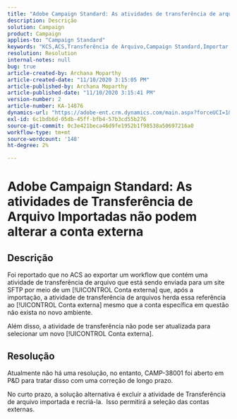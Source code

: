 ```yaml
---
title: "Adobe Campaign Standard: As atividades de transferência de arquivos importadas não podem alterar a conta externa"
description: Descrição
solution: Campaign
product: Campaign
applies-to: "Campaign Standard"
keywords: "KCS,ACS,Transferência de Arquivo,Campaign Standard,Importar,Exportar,Fluxo de Trabalho"
resolution: Resolution
internal-notes: null
bug: true
article-created-by: Archana Moparthy
article-created-date: "11/10/2020 3:15:05 PM"
article-published-by: Archana Moparthy
article-published-date: "11/10/2020 3:15:41 PM"
version-number: 2
article-number: KA-14876
dynamics-url: "https://adobe-ent.crm.dynamics.com/main.aspx?forceUCI=1&pagetype=entityrecord&etn=knowledgearticle&id=08eeef7c-6723-eb11-a813-00224809820c"
exl-id: 6c1bdb6d-05db-45ff-bfb4-57b3cd55b276
source-git-commit: 0c3e421beca46d9fe1952b1f98538a50697216a0
workflow-type: tm+mt
source-wordcount: '148'
ht-degree: 2%

---
```


# Adobe Campaign Standard: As atividades de Transferência de Arquivo Importadas não podem alterar a conta externa

## Descrição

Foi reportado que no ACS ao exportar um workflow que contém uma atividade de transferência de arquivo que está sendo enviada para um site SFTP por meio de um [!UICONTROL Conta externa] que, após a importação, a atividade de transferência de arquivos herda essa referência ao [!UICONTROL Conta externa] mesmo que a conta específica em questão não exista no novo ambiente.

Além disso, a atividade de transferência não pode ser atualizada para selecionar um novo [!UICONTROL Conta externa].

## Resolução

Atualmente não há uma resolução, no entanto, CAMP-38001 foi aberto em P&amp;D para tratar disso com uma correção de longo prazo.

No curto prazo, a solução alternativa é excluir a atividade de Transferência de arquivo importada e recriá-la.  Isso permitirá a seleção das contas externas.
